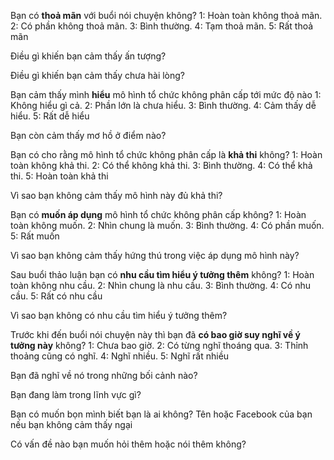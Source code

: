Bạn có <b>thoả mãn</b> với buổi nói chuyện không?
1: Hoàn toàn không thoả mãn. 2: Có phần không thoả mãn. 3: Bình thường. 4: Tạm thoả mãn. 5: Rất thoả mãn

Điều gì khiến bạn cảm thấy ấn tượng?

Điều gì khiến bạn cảm thấy chưa hài lòng?

Bạn cảm thấy mình <b>hiểu</b> mô hình tổ chức không phân cấp tới mức độ nào
1: Không hiểu gì cả. 2: Phần lớn là chưa hiểu. 3: Bình thường. 4: Cảm thấy dễ hiểu. 5: Rất dễ hiểu

Bạn còn cảm thấy mơ hồ ở điểm nào?

Bạn có cho rằng mô hình tổ chức không phân cấp là <b>khả thi</b> không?
1: Hoàn toàn không khả thi. 2: Có thể không khả thi. 3: Bình thường. 4: Có thể khả thi. 5: Hoàn toàn khả thi

Vì sao bạn không cảm thấy mô hình này đủ khả thi?

Bạn có <b>muốn áp dụng</b> mô hình tổ chức không phân cấp không?
1: Hoàn toàn không muốn. 2: Nhìn chung là muốn. 3: Bình thường. 4: Có phần muốn. 5: Rất muốn

Vì sao bạn không cảm thấy hứng thú trong việc áp dụng mô hình này?

Sau buổi thảo luận bạn có <b>nhu cầu tìm hiểu ý tưởng thêm</b> không?
1: Hoàn toàn không nhu cầu. 2: Nhìn chung là nhu cầu. 3: Bình thường. 4: Có nhu cầu. 5: Rất có nhu cầu

Vì sao bạn không có nhu cầu tìm hiểu ý tưởng thêm?

Trước khi đến buổi nói chuyện này thì bạn đã <b>có bao giờ suy nghĩ về ý tưởng này</b> không?
1: Chưa bao giờ. 2: Có từng nghĩ thoáng qua. 3: Thỉnh thoảng cũng có nghĩ. 4: Nghĩ nhiều. 5: Nghĩ rất nhiều

Bạn đã nghĩ về nó trong những bối cảnh nào?

Bạn đang làm trong lĩnh vực gì?

Bạn có muốn bọn mình biết bạn là ai không?
Tên hoặc Facebook của bạn nếu bạn không cảm thấy ngại

Có vấn đề nào bạn muốn hỏi thêm hoặc nói thêm không?